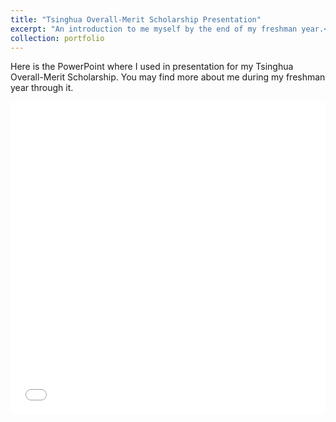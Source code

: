 ```yaml
---
title: "Tsinghua Overall-Merit Scholarship Presentation"
excerpt: "An introduction to me myself by the end of my freshman year.<br/> <img src='/images/portfolio_1/slide1.png' style='zoom:60%;'/>"
collection: portfolio
---
```


Here is the PowerPoint where I used in presentation for my Tsinghua Overall-Merit Scholarship. You may find more about me during my freshman year through it.

<iframe src="/files/scholarship.pdf" width="100%" height="500" frameborder="no" border="0" marginwidth="0" marginheight="0"></iframe>